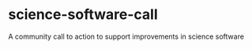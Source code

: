 science-software-call
=====================

A community call to action to support improvements in science software
